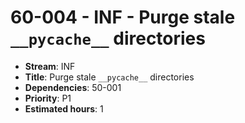 # 60-004 - INF - Purge stale `__pycache__` directories
- **Stream**: INF
- **Title**: Purge stale `__pycache__` directories
- **Dependencies**: 50-001
- **Priority**: P1
- **Estimated hours**: 1


